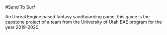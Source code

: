 #Sand To Surf

An Unreal Engine based fantasy sandboarding game, this game is the capstone project of a team from the University of Utah EAE program for the year 2019-2020.
